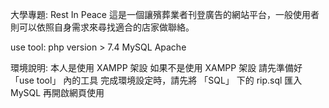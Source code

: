 大學專題: Rest In Peace
這是一個讓殯葬業者刊登廣告的網站平台，一般使用者則可以依照自身需求來尋找適合的店家做聯絡。

use tool:
php version > 7.4
MySQL
Apache

環境說明:
本人是使用 XAMPP 架設
如果不是使用 XAMPP 架設
請先準備好 「use tool」 內的工具
完成環境設定時，請先將 「SQL」 下的 rip.sql 匯入 MySQL
再開啟網頁使用

